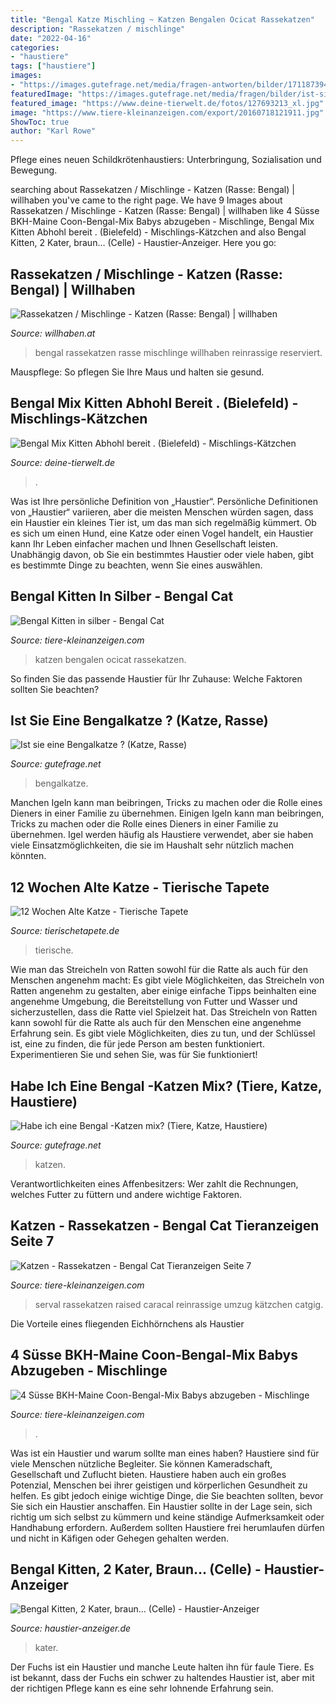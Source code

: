 ```yaml
---
title: "Bengal Katze Mischling ~ Katzen Bengalen Ocicat Rassekatzen"
description: "Rassekatzen / mischlinge"
date: "2022-04-16"
categories:
- "haustiere"
tags: ["haustiere"]
images:
- "https://images.gutefrage.net/media/fragen-antworten/bilder/171187394/0_big.jpg?v=1437696663000"
featuredImage: "https://images.gutefrage.net/media/fragen/bilder/ist-sie-eine-bengalkatze-/2_full.jpg?v=1451471291000"
featured_image: "https://www.deine-tierwelt.de/fotos/127693213_xl.jpg"
image: "https://www.tiere-kleinanzeigen.com/export/20160718121911.jpg"
ShowToc: true
author: "Karl Rowe"
---
```



Pflege eines neuen Schildkrötenhaustiers: Unterbringung, Sozialisation und Bewegung.

	

		
searching about Rassekatzen / Mischlinge - Katzen (Rasse: Bengal) | willhaben you've came to the right page. We have 9 Images about Rassekatzen / Mischlinge - Katzen (Rasse: Bengal) | willhaben like 4 Süsse BKH-Maine Coon-Bengal-Mix Babys abzugeben - Mischlinge, Bengal Mix Kitten Abhohl bereit . (Bielefeld) - Mischlings-Kätzchen and also Bengal Kitten, 2 Kater, braun… (Celle) - Haustier-Anzeiger. Here you go:
		
    
## Rassekatzen / Mischlinge - Katzen (Rasse: Bengal) | Willhaben

<img loading=lazy src="https://cache.willhaben.at/mmo/1/427/582/861_109884530_hoved.jpg" onerror="this.onerror=null;this.src='https://tse1.mm.bing.net/th?id=OIP.LgIO07Wah5XLkP9OgIwpeAAAAA&amp;pid=15.1';" alt="Rassekatzen / Mischlinge - Katzen (Rasse: Bengal) | willhaben">

_Source: willhaben.at_

>bengal rassekatzen rasse mischlinge willhaben reinrassige reserviert. 

	

Mauspflege: So pflegen Sie Ihre Maus und halten sie gesund.

    
## Bengal Mix Kitten Abhohl Bereit . (Bielefeld) - Mischlings-Kätzchen

<img loading=lazy src="https://www.deine-tierwelt.de/fotos/124670647_xl.jpg" onerror="this.onerror=null;this.src='https://tse4.mm.bing.net/th?id=OIP.glEQgK9gd7usst2-v3KNyAHaHp&amp;pid=15.1';" alt="Bengal Mix Kitten Abhohl bereit . (Bielefeld) - Mischlings-Kätzchen">

_Source: deine-tierwelt.de_

>. 

	

Was ist Ihre persönliche Definition von „Haustier“.
Persönliche Definitionen von „Haustier“ variieren, aber die meisten Menschen würden sagen, dass ein Haustier ein kleines Tier ist, um das man sich regelmäßig kümmert. Ob es sich um einen Hund, eine Katze oder einen Vogel handelt, ein Haustier kann Ihr Leben einfacher machen und Ihnen Gesellschaft leisten. Unabhängig davon, ob Sie ein bestimmtes Haustier oder viele haben, gibt es bestimmte Dinge zu beachten, wenn Sie eines auswählen.

    
## Bengal Kitten In Silber - Bengal Cat

<img loading=lazy src="http://www.tiere-kleinanzeigen.com/export/20120327160724.jpg" onerror="this.onerror=null;this.src='https://tse4.mm.bing.net/th?id=OIP.-J3eNJP-WVCJKkAdX5WrlAHaE7&amp;pid=15.1';" alt="Bengal Kitten in silber - Bengal Cat">

_Source: tiere-kleinanzeigen.com_

>katzen bengalen ocicat rassekatzen. 

	

So finden Sie das passende Haustier für Ihr Zuhause: Welche Faktoren sollten Sie beachten?

    
## Ist Sie Eine Bengalkatze ? (Katze, Rasse)

<img loading=lazy src="https://images.gutefrage.net/media/fragen/bilder/ist-sie-eine-bengalkatze-/2_full.jpg?v=1451471291000" onerror="this.onerror=null;this.src='https://tse2.mm.bing.net/th?id=OIP.PA8ZY9qSMMsEb7Y8nno6WgHaHy&amp;pid=15.1';" alt="Ist sie eine Bengalkatze ? (Katze, Rasse)">

_Source: gutefrage.net_

>bengalkatze. 

	

Manchen Igeln kann man beibringen, Tricks zu machen oder die Rolle eines Dieners in einer Familie zu übernehmen.
Einigen Igeln kann man beibringen, Tricks zu machen oder die Rolle eines Dieners in einer Familie zu übernehmen. Igel werden häufig als Haustiere verwendet, aber sie haben viele Einsatzmöglichkeiten, die sie im Haushalt sehr nützlich machen könnten.

    
## 12 Wochen Alte Katze - Tierische Tapete

<img loading=lazy src="https://images.gutefrage.net/media/fragen-antworten/bilder/171187394/0_big.jpg?v=1437696663000" onerror="this.onerror=null;this.src='https://tse3.mm.bing.net/th?id=OIP.HjYw12oC2Y76gBzPFABmZQHaHa&amp;pid=15.1';" alt="12 Wochen Alte Katze - Tierische Tapete">

_Source: tierischetapete.de_

>tierische. 

	

Wie man das Streicheln von Ratten sowohl für die Ratte als auch für den Menschen angenehm macht: Es gibt viele Möglichkeiten, das Streicheln von Ratten angenehm zu gestalten, aber einige einfache Tipps beinhalten eine angenehme Umgebung, die Bereitstellung von Futter und Wasser und sicherzustellen, dass die Ratte viel Spielzeit hat.
Das Streicheln von Ratten kann sowohl für die Ratte als auch für den Menschen eine angenehme Erfahrung sein. Es gibt viele Möglichkeiten, dies zu tun, und der Schlüssel ist, eine zu finden, die für jede Person am besten funktioniert. Experimentieren Sie und sehen Sie, was für Sie funktioniert!

    
## Habe Ich Eine Bengal -Katzen Mix? (Tiere, Katze, Haustiere)

<img loading=lazy src="https://images.gutefrage.net/media/fragen/bilder/33572388/0_original.jpg?v=1394551030000" onerror="this.onerror=null;this.src='https://tse1.mm.bing.net/th?id=OIP.XUHbyLEwahs32dcAEhWSFgHaJ4&amp;pid=15.1';" alt="Habe ich eine Bengal -Katzen mix? (Tiere, Katze, Haustiere)">

_Source: gutefrage.net_

>katzen. 

	

Verantwortlichkeiten eines Affenbesitzers: Wer zahlt die Rechnungen, welches Futter zu füttern und andere wichtige Faktoren.

    
## Katzen - Rassekatzen - Bengal Cat Tieranzeigen Seite 7

<img loading=lazy src="https://www.tiere-kleinanzeigen.com/export/20160718121911.jpg" onerror="this.onerror=null;this.src='https://tse4.mm.bing.net/th?id=OIP.MfF-d1bKzYLef_8A5OeRFQHaFj&amp;pid=15.1';" alt="Katzen - Rassekatzen - Bengal Cat Tieranzeigen Seite 7">

_Source: tiere-kleinanzeigen.com_

>serval rassekatzen raised caracal reinrassige umzug kätzchen catgig. 

	

Die Vorteile eines fliegenden Eichhörnchens als Haustier

    
## 4 Süsse BKH-Maine Coon-Bengal-Mix Babys Abzugeben - Mischlinge

<img loading=lazy src="https://www.tiere-kleinanzeigen.com/export/b70f432e915b01bbd89335ba4b392.jpg" onerror="this.onerror=null;this.src='https://tse3.mm.bing.net/th?id=OIP.2PBobj-gEgxd_VL7hJDsMQHaFj&amp;pid=15.1';" alt="4 Süsse BKH-Maine Coon-Bengal-Mix Babys abzugeben - Mischlinge">

_Source: tiere-kleinanzeigen.com_

>. 

	

Was ist ein Haustier und warum sollte man eines haben?
Haustiere sind für viele Menschen nützliche Begleiter. Sie können Kameradschaft, Gesellschaft und Zuflucht bieten. Haustiere haben auch ein großes Potenzial, Menschen bei ihrer geistigen und körperlichen Gesundheit zu helfen. Es gibt jedoch einige wichtige Dinge, die Sie beachten sollten, bevor Sie sich ein Haustier anschaffen. Ein Haustier sollte in der Lage sein, sich richtig um sich selbst zu kümmern und keine ständige Aufmerksamkeit oder Handhabung erfordern. Außerdem sollten Haustiere frei herumlaufen dürfen und nicht in Käfigen oder Gehegen gehalten werden.

    
## Bengal Kitten, 2 Kater, Braun… (Celle) - Haustier-Anzeiger

<img loading=lazy src="https://www.deine-tierwelt.de/fotos/127693213_xl.jpg" onerror="this.onerror=null;this.src='https://tse2.mm.bing.net/th?id=OIP.5nYYcckMstElV26yw34r9QHaE7&amp;pid=15.1';" alt="Bengal Kitten, 2 Kater, braun… (Celle) - Haustier-Anzeiger">

_Source: haustier-anzeiger.de_

>kater. 

	

Der Fuchs ist ein Haustier und manche Leute halten ihn für faule Tiere. Es ist bekannt, dass der Fuchs ein schwer zu haltendes Haustier ist, aber mit der richtigen Pflege kann es eine sehr lohnende Erfahrung sein.


